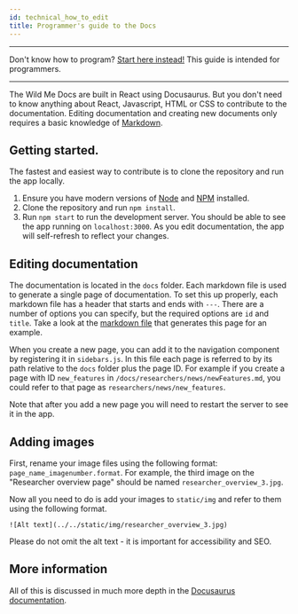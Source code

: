 ```yaml
---
id: technical_how_to_edit
title: Programmer's guide to the Docs
---
```


---

Don't know how to program? [Start here instead!](/docs/how_to_edit) This guide is intended for programmers.

---

The Wild Me Docs are built in React using Docusaurus. But you don't need to know anything about React, Javascript, HTML or CSS to contribute to the documentation. Editing documentation and creating new documents only requires a basic knowledge of [Markdown](https://guides.github.com/features/mastering-markdown/).

## Getting started.

The fastest and easiest way to contribute is to clone the repository and run the app locally. 

1. Ensure you have modern versions of [Node](https://nodejs.org/en/) and [NPM](https://www.npmjs.com/get-npm) installed.
2. Clone the repository and run `npm install`.
3. Run `npm start` to run the development server. You should be able to see the app running on `localhost:3000`. As you edit documentation, the app will self-refresh to reflect your changes. 

## Editing documentation 

The documentation is located in the `docs` folder. Each markdown file is used to generate a single page of documentation. To set this up properly, each markdown file has a header that starts and ends with `---`. There are a number of options you can specify, but the required options are `id` and `title`. Take a look at the [markdown file](https://github.com/WildbookOrg/wildme-docs/blob/master/docs/technical_how_to_edit.md) that generates this page for an example. 

When you create a new page, you can add it to the navigation component by registering it in `sidebars.js`. In this file each page is referred to by its path relative to the `docs` folder plus the page ID. For example if you create a page with ID `new_features` in `/docs/researchers/news/newFeatures.md`, you could refer to that page as `researchers/news/new_features`. 

Note that after you add a new page you will need to restart the server to see it in the app.

## Adding images

First, rename your image files using the following format: `page_name_imagenumber.format`. For example, the third image on the "Researcher overview page" should be named `researcher_overview_3.jpg`.

Now all you need to do is add your images to `static/img` and refer to them using the following format.

```![Alt text](../../static/img/researcher_overview_3.jpg)```

Please do not omit the alt text - it is important for accessibility and SEO.

## More information

All of this is discussed in much more depth in the [Docusaurus documentation](https://v2.docusaurus.io/docs/docs-introduction). 
